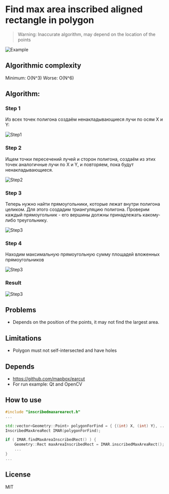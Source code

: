 # Find max area inscribed aligned rectangle in polygon
> Warning: Inaccurate algorithm, may depend on the location of the points

![Example](MDImages/Example1.jpg)

## Algorithmic complexity 
Minimum: O(N^3)
Worse: O(N^6)

## Algorithm:

### Step 1
Из всех точек полигона создаём ненакладывающиеся лучи по осям X и Y:

![Step1](MDImages/Step1.jpg)

### Step 2
Ищем точки пересечений лучей и сторон полигона, 
создаём из этих точек аналогичные лучи по X и Y,
и повторяем, пока будут ненакладывающиеся.

![Step2](MDImages/Step2.jpg)

### Step 3
Теперь нужно найти прямоугольники, которые лежат внутри полигона целиком.
Для этого создадим триангуляцию полигона.
Проверим каждый прямоугольник - его вершины должны принадлежать какому-либо треугольнику.

![Step3](MDImages/Step3.jpg)

### Step 4
Находим максимальную прямоугольную сумму площадей вложенных прямоугольников

![Step3](MDImages/Step4.jpg)

### Result

![Step3](MDImages/Result.jpg)

## Problems
- Depends on the position of the points, it may not find the largest area.

## Limitations
- Polygon must not self-intersected and have holes

## Depends
- https://github.com/mapbox/earcut
- For run example: Qt and OpenCV 


## How to use
```c++
#include "inscribedmaxarearect.h"
...

std::vector<Geometry::Point> polygonForFind = { {(int) X, (int) Y}, ... };
InscribedMaxAreaRect IMAR(polygonForFind);

if ( IMAR.findMaxAreaInscribedRect() ) {
    Geometry::Rect maxAreaInscribedRect = IMAR.inscribedMaxAreaRect();
    ...
}
...
```

## License
MIT